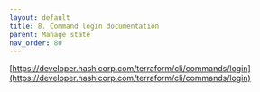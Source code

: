 ```yaml
---
layout: default
title: 8. Command login documentation
parent: Manage state
nav_order: 80
---
```


[https://developer.hashicorp.com/terraform/cli/commands/login](https://developer.hashicorp.com/terraform/cli/commands/login)